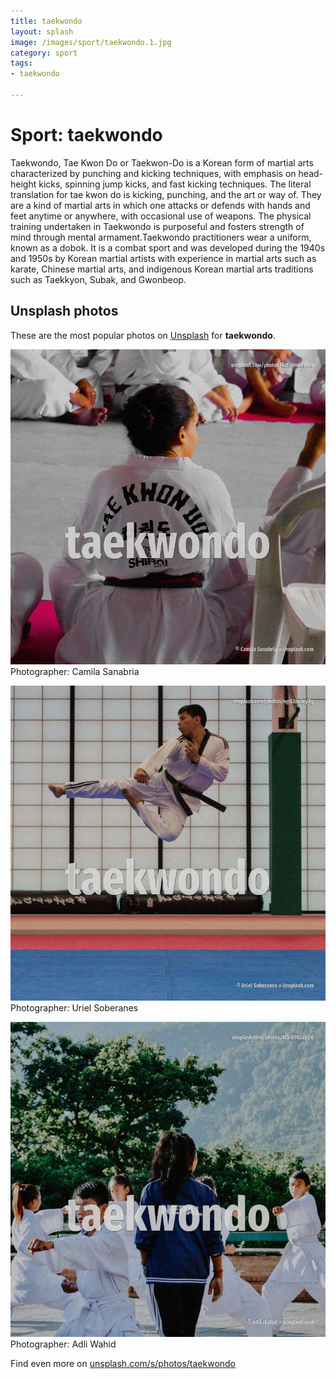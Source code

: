 ```yaml
---
title: taekwondo
layout: splash
image: /images/sport/taekwondo.1.jpg
category: sport
tags:
- taekwondo

---
```

# Sport: taekwondo

Taekwondo, Tae Kwon Do or Taekwon-Do  is a Korean form of martial arts characterized by punching 
and kicking techniques, with emphasis on head-height kicks, spinning jump kicks, and fast kicking 
techniques.
The literal translation for tae kwon do is kicking, punching, and the art or way of.
They are a kind of martial arts in which one attacks or defends with hands and feet anytime or 
anywhere, with occasional use of weapons.
The physical training undertaken in Taekwondo is purposeful and fosters strength of mind through 
mental armament.Taekwondo practitioners wear a uniform, known as a dobok.
It is a combat sport and was developed during the 1940s and 1950s by Korean martial artists with 
experience in martial arts such as karate, Chinese martial arts, and indigenous Korean martial arts 
traditions such as Taekkyon, Subak, and Gwonbeop.

 
## Unsplash photos
These are the most popular photos on [Unsplash](https://unsplash.com) for **taekwondo**.
 
![taekwondo](/images/sport/taekwondo.1.jpg)
Photographer:  Camila Sanabria
 
![taekwondo](/images/sport/taekwondo.2.jpg)
Photographer:  Uriel Soberanes
 
![taekwondo](/images/sport/taekwondo.3.jpg)
Photographer:  Adli Wahid
 
Find even more on [unsplash.com/s/photos/taekwondo](https://unsplash.com/s/photos/taekwondo)
 
